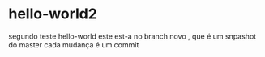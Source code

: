 # hello-world2
segundo teste hello-world
este est-a no branch novo , que é um snpashot do master
cada mudança é um commit
